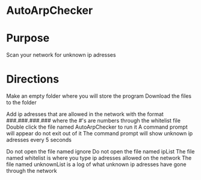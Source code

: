 # AutoArpChecker


# Purpose
Scan your network for unknown ip adresses


# Directions

Make an empty folder where you will store the program
Download the files to the folder

Add ip adresses that are allowed in the network with the format ###.###.###.### where the #'s are numbers through the whitelist file
Double click the file named AutoArpChecker to run it
A command prompt will appear do not exit out of it
The command prompt will show unknown ip adresses every 5 seconds

Do not open the file named ignore
Do not open the file named ipList
The file named whitelist is where you type ip adresses allowed on the network
The file named unknownList is a log of what unknown ip adresses have gone through the network


